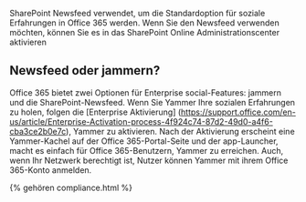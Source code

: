 

SharePoint Newsfeed verwendet, um die Standardoption für soziale Erfahrungen in Office 365 werden. Wenn Sie den Newsfeed verwenden möchten, können Sie es in das SharePoint Online Administrationscenter aktivieren

## Newsfeed oder jammern?
Office 365 bietet zwei Optionen für Enterprise social-Features: jammern und die SharePoint-Newsfeed. Wenn Sie Yammer Ihre sozialen Erfahrungen zu holen, folgen die [Enterprise Aktivierung] (https://support.office.com/en-us/article/Enterprise-Activation-process-4f924c74-87d2-49d0-a4f6-cba3ce2b0e7c), Yammer zu aktivieren. Nach der Aktivierung erscheint eine Yammer-Kachel auf der Office 365-Portal-Seite und der app-Launcher, macht es einfach für Office 365-Benutzern, Yammer zu erreichen. Auch, wenn Ihr Netzwerk berechtigt ist, Nutzer können Yammer mit ihrem Office 365-Konto anmelden.

{% gehören compliance.html %}
